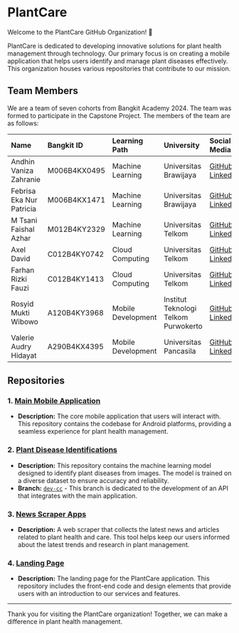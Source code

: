 # PlantCare

Welcome to the PlantCare GitHub Organization! 🌱

PlantCare is dedicated to developing innovative solutions for plant health management through technology. Our primary focus is on creating a mobile application that helps users identify and manage plant diseases effectively. This organization houses various repositories that contribute to our mission.

## Team Members
We are a team of seven cohorts from Bangkit Academy 2024. The team was formed to participate in the Capstone Project. The members of the team are as follows:

| Name | Bangkit ID | Learning Path | University | Social Media |
| :--- | :--------- | :------------ | :--------- | :----------- | 
| Andhin Vaniza Zahranie | M006B4KX0495 | Machine Learning | Universitas Brawijaya | [GitHub]()<br/>[Linkedin]() | 
| Febrisa Eka Nur Patricia | M006B4KX1471 | Machine Learning | Universitas Brawijaya | [GitHub]()<br/>[Linkedin]() | 
| M Tsani Faishal Azhar | M012B4KY2329 | Machine Learning | Universitas Telkom | [GitHub]()<br/>[Linkedin]() | 
| Axel David | C012B4KY0742 | Cloud Computing | Universitas Telkom | [GitHub]()<br/>[Linkedin]() | 
| Farhan Rizki Fauzi | C012B4KY1413 | Cloud Computing | Universitas Telkom | [GitHub]()<br/>[Linkedin]() |
| Rosyid Mukti Wibowo | A120B4KY3968 | Mobile Development | Institut Teknologi Telkom Purwokerto | [GitHub]()<br/>[Linkedin]() | 
| Valerie Audry Hidayat | A290B4KX4395 | Mobile Development | Universitas Pancasila | [GitHub]()<br/>[Linkedin]() | 

## Repositories

### 1. [Main Mobile Application](https://github.com/PlantCare-Bangkit/PlantCare-App)
- **Description:** The core mobile application that users will interact with. This repository contains the codebase for Android platforms, providing a seamless experience for plant health management.
  
### 2. [Plant Disease Identifications](https://github.com/PlantCare-Bangkit/Plant-Disease-Identification-Model/)
- **Description:** This repository contains the machine learning model designed to identify plant diseases from images. The model is trained on a diverse dataset to ensure accuracy and reliability.
- **Branch:** [`dev-cc`](https://github.com/PlantCare-Bangkit/Plant-Disease-Identification-Model/tree/dev-cc) - This branch is dedicated to the development of an API that integrates with the main application.

### 3. [News Scraper Apps](https://github.com/PlantCare-Bangkit/Plant-NewsArticle-Scraper)
- **Description:** A web scraper that collects the latest news and articles related to plant health and care. This tool helps keep our users informed about the latest trends and research in plant management.

### 4. [Landing Page](https://github.com/PlantCare-Bangkit/PlantCare-LandingPage)
- **Description:** The landing page for the PlantCare application. This repository includes the front-end code and design elements that provide users with an introduction to our services and features.



---

Thank you for visiting the PlantCare organization! Together, we can make a difference in plant health management.
